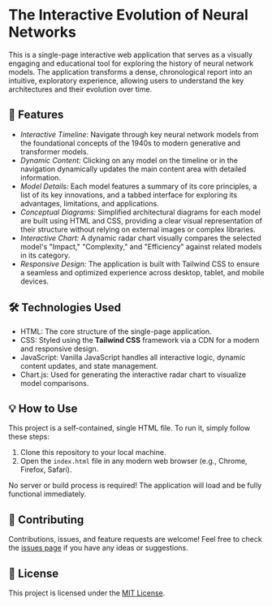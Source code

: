 # The Interactive Evolution of Neural Networks

This is a single-page interactive web application that serves as a visually engaging and educational tool for exploring the history of neural network models. The application transforms a dense, chronological report into an intuitive, exploratory experience, allowing users to understand the key architectures and their evolution over time.

## 🚀 Features

* *Interactive Timeline:* Navigate through key neural network models from the foundational concepts of the 1940s to modern generative and transformer models.
* *Dynamic Content:* Clicking on any model on the timeline or in the navigation dynamically updates the main content area with detailed information.
* *Model Details:* Each model features a summary of its core principles, a list of its key innovations, and a tabbed interface for exploring its advantages, limitations, and applications.
* *Conceptual Diagrams:* Simplified architectural diagrams for each model are built using HTML and CSS, providing a clear visual representation of their structure without relying on external images or complex libraries.
* *Interactive Chart:* A dynamic radar chart visually compares the selected model's "Impact," "Complexity," and "Efficiency" against related models in its category.
* *Responsive Design:* The application is built with Tailwind CSS to ensure a seamless and optimized experience across desktop, tablet, and mobile devices.

## 🛠️ Technologies Used

* HTML: The core structure of the single-page application.
* CSS: Styled using the **Tailwind CSS** framework via a CDN for a modern and responsive design.
* JavaScript: Vanilla JavaScript handles all interactive logic, dynamic content updates, and state management.
* Chart.js: Used for generating the interactive radar chart to visualize model comparisons.

## 💡 How to Use

This project is a self-contained, single HTML file. To run it, simply follow these steps:

1.  Clone this repository to your local machine.
2.  Open the `index.html` file in any modern web browser (e.g., Chrome, Firefox, Safari).

No server or build process is required! The application will load and be fully functional immediately.

## 🤝 Contributing

Contributions, issues, and feature requests are welcome! Feel free to check the [issues page](link-to-your-issues-page) if you have any ideas or suggestions.

## 📝 License

This project is licensed under the [MIT License](https://opensource.org/licenses/MIT).
